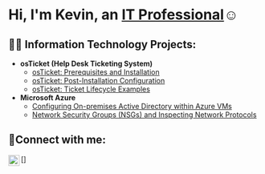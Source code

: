 <h1>Hi, I'm Kevin, an <a href="[https://linkedin.com/in/Josh](https://www.linkedin.com/in/kevin-johnson-a1829a266/)">IT Professional</a>☺</h1>

<h2>👨‍💻 Information Technology Projects:</h2>

- <b>osTicket (Help Desk Ticketing System)</b>
  - [osTicket: Prerequisites and Installation](https://github.com/kevinjohnsonabroad/osticket-prereqs)
  - [osTicket: Post-Installation Configuration](https://github.com/kevinjohnsonabroad/post-install-config)
  - [osTicket: Ticket Lifecycle Examples](https://github.com/kevinjohnsonabroad/ticket-lifecycle)
- <b>Microsoft Azure</b>
  - [Configuring On-premises Active Directory within Azure VMs](https://github.com/joshmadakorcc/configure-ad)
  - [Network Security Groups (NSGs) and Inspecting Network Protocols](https://github.com/joshmadakorcc/azure-network-protocols)

<h2>🤳Connect with me:</h2>

[<img align="left" alt="Kevin | LinkedIn" width="22px" src="https://cdn.jsdelivr.net/npm/simple-icons@v3/icons/linkedin.svg" />]


[linkedin]: https://www.linkedin.com/in/kevin-johnson-a1829a266
